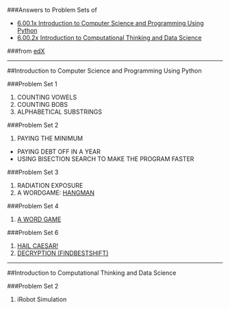 ###Answers to Problem Sets of 

* [6.00.1x Introduction to Computer Science and Programming Using Python](https://www.edx.org/course/introduction-computer-science-mitx-6-00-1x-0) 
* [ 6.00.2x Introduction to Computational Thinking and Data Science](https://www.edx.org/course/introduction-computational-thinking-data-mitx-6-00-2x-2) 

###from [edX](https://www.edx.org)

---
##Introduction to Computer Science and Programming Using Python

###Problem Set 1

1. COUNTING VOWELS
2. COUNTING BOBS
3. ALPHABETICAL SUBSTRINGS

###Problem Set 2

1. PAYING THE MINIMUM
* PAYING DEBT OFF IN A YEAR
*  USING BISECTION SEARCH TO MAKE THE PROGRAM FASTER

###Problem Set 3

1. RADIATION EXPOSURE
2. A WORDGAME: [HANGMAN](http://en.wikipedia.org/wiki/Hangman%20%28game%29)

###Problem Set 4
1. [A WORD GAME](https://courses.edx.org/courses/course-v1:MITx+6.00.1x_6+2T2015/courseware/Week_4/Problem_Set_4/)

###Problem Set 6
1. [HAIL CAESAR!](https://courses.edx.org/courses/course-v1:MITx+6.00.1x_6+2T2015/courseware/Week_6/Problem_Set_5/)
2. [DECRYPTION (FINDBESTSHIFT)](https://courses.edx.org/courses/course-v1:MITx+6.00.1x_6+2T2015/courseware/Week_6/Problem_Set_5/)

---

##Introduction to Computational Thinking and Data Science

###Problem Set 2
1. iRobot Simulation